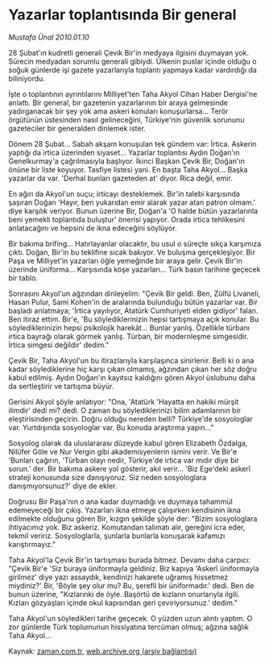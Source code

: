 # Yazarlar toplantısında Bir general

*Mustafa Ünal 2010.01.10*

<tr><td class="metin" colspan="2" style="padding-top: 20px; padding-left: 5px; ">28 Şubat'ın kudretli generali Çevik Bir'in medyaya ilgisini duymayan yok. Sürecin medyadan sorumlu generali gibiydi. Ülkenin puslar içinde olduğu o soğuk günlerde işi gazete yazarlarıyla toplantı yapmaya kadar vardırdığı da biliniyordu.</td></tr><tr><td class="metin" colspan="2" style="padding-top: 20px; padding-left: 5px; "><p>İşte o toplantının ayrıntılarını Milliyet'ten Taha Akyol Cihan Haber Dergisi'ne anlattı. Bir general, bir gazetenin yazarlarının bir araya gelmesinde yadırganacak bir şey yok ama askeri konuları konuşurlarsa... Terör örgütünün üstesinden nasıl gelineceğini, Türkiye'nin güvenlik sorununu gazeteciler bir generalden dinlemek ister. 
<p>Dönem 28 Şubat... Sabah akşam konuşulan tek gündem var: İrtica. Askerin yaptığı da irtica üzerinden siyaset... Yazarlar toplantısı Aydın Doğan'ın Genelkurmay'a çağrılmasıyla başlıyor. İkinci Başkan Çevik Bir, Doğan'ın önüne bir liste koyuyor. Tasfiye listesi yani. En başta Taha Akyol... Başka yazarlar da var. 'Derhal bunları gazeteden at' diyor. Rica değil, emir.
<p>En ağırı da Akyol'un suçu; irticayı desteklemek. Bir'in talebi karşısında şaşıran Doğan 'Hayır, ben yukarıdan emir alarak yazar atan patron olmam.' diye karşılık veriyor. Bunun üzerine Bir, Doğan'a 'O halde bütün yazarlarınla beni yemekli toplantıda buluştur' önerisi yapıyor. Orada irtica tehlikesini anlatacağını ve hepsini de ikna edeceğini söylüyor.
<p>Bir bakıma brifing... Hatırlayanlar olacaktır, bu usul o süreçte sıkça karşımıza çıktı. Doğan, Bir'in bu teklifine sıcak bakıyor. Ve buluşma gerçekleşiyor. Bir Paşa ve Milliyet'in yazarları öğle yemeğinde bir araya gelir. Çevik Bir'in üzerinde üniforma... Karşısında köşe yazarları... Türk basın tarihine geçecek bir tablo. 
<p>Sonrasını Akyol'un ağzından dinleyelim: "Çevik Bir geldi. Ben, Zülfü Livaneli, Hasan Pulur, Sami Kohen'in de aralarında bulunduğu bütün yazarlar var. Bir başladı anlatmaya; 'İrtica yayılıyor, Atatürk Cumhuriyeti elden gidiyor' falan. Ben itiraz ettim. Bir'e, 'Bu söylediklerinizin hepsi tartışmaya açık konular. Bu söylediklerinizin hepsi psikolojik harekât... Bunlar yanlış. Özellikle türbanı irtica bayrağı olarak görmek yanlış. Türban, bir modernleşme simgesidir. İrtica simgesi değildir' dedim."
<p>Çevik Bir, Taha Akyol'un bu itirazlarıyla karşılaşınca sinirlenir. Belli ki o ana kadar söylediklerine hiç karşı çıkan olmamış, ağzından çıkan her söz doğru kabul edilmiş. Aydın Doğan'ın kayıtsız kaldığını gören Akyol üslubunu daha da sertleştirir ve tartışma büyür.
<p>Gerisini Akyol şöyle anlatıyor: "Ona, 'Atatürk 'Hayatta en hakiki mürşit ilimdir' dedi mi? dedi. O zaman bu söylediklerinizi bilim adamlarının bir eleştirisinden geçirin. Doğru olduğu nereden belli? Türkiye'de sosyologlar var. Yurtdışında sosyologlar var. Bu konuda araştırma yapın..."
<p>Sosyolog olarak da uluslararası düzeyde kabul gören Elizabeth Özdalga, Nilüfer Göle ve Nur Vergin gibi akademisyenlerin ismini verir. Ve Bir'e 'Bunları çağırın, 'Türban olayı nedir, Türkiye'de irtica var mıdır diye bir sorun.' der. Bir bakıma askere yol gösterir, akıl verir... 'Biz Ege'deki askerî strateji konusunda size danışıyoruz. Siz neden sosyologlara danışmıyorsunuz?' diye de ekler.
<p>Doğrusu Bir Paşa'nın o ana kadar duymadığı ve duymaya tahammül edemeyeceği bir çıkış. Yazarları ikna etmeye çalışırken kendisinin ikna edilmekte olduğunu gören Bir, kızgın şekilde şöyle der: "Bizim sosyologlara ihtiyacımız yok. Biz askeriz. Komutandan talimatı alır, gereğini icra eder, tekmil veririz. Sosyologlarla, şunlarla bunlarla konuşarak kafamızı karıştırmayız."
<p>Taha Akyol'la Çevik Bir'in tartışması burada bitmez. Devamı daha çarpıcı: "Çevik Bir'e 'Siz buraya üniformayla geldiniz. Biz kapıya 'Askerî üniformayla girilmez' diye yazı assaydık, kendinizi hakarete uğramış hissetmez miydiniz?' Bir, 'Böyle şey olur mu? Bu, şerefli bir üniformadır.' dedi. Ben de bunun üzerine, "Kızlarınki de öyle. Başörtü de kızların onurlarıyla ilgili. Kızları gözyaşları içinde okul kapısından geri çeviriyorsunuz.' dedim."
<p>Taha Akyol'un söyledikleri tarihe geçecek. O yüzden uzun alıntı yaptım. O zor günlerde Türk toplumunun hissiyatına tercüman olmuş; ağzına sağlık Taha Akyol...<br/></p></p></p></p></p></p></p></p></p></p></p></td></tr>

Kaynak: [zaman.com.tr](http://zaman.com.tr/yazar.do?yazino=938216), [web.archive.org (arşiv bağlantısı)](http://web.archive.org/web/20100315142726/http://www.zaman.com.tr:80/yazar.do?yazino=938216)
